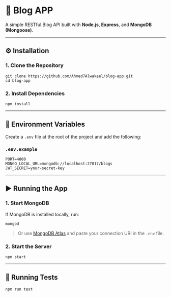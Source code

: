 # 📝 Blog APP

A simple RESTful Blog API built with **Node.js**, **Express**, and **MongoDB (Mongoose)**.

---

## ⚙️ Installation

### 1. Clone the Repository

```terminal
git clone https://github.com/Ahmed7Alwakeel/blog-app.git
cd blog-app
```

### 2. Install Dependencies

```terminal
npm install
```

---

## 🔐 Environment Variables

Create a `.env` file at the root of the project and add the following:

### `.env.example`

```env
PORT=4000
MONGO_LOCAL_URL=mongodb://localhost:27017/blogs
JWT_SECRET=your-secret-key
```

---

## ▶️ Running the App

### 1. Start MongoDB

If MongoDB is installed locally, run:

```terminal
mongod
```

> Or use [MongoDB Atlas](https://www.mongodb.com/cloud/atlas) and paste your connection URI in the `.env` file.

### 2. Start the Server

```terminal
npm start
```

---

## 🧪 Running Tests

```terminal
npm run test
```
